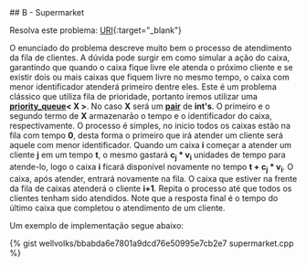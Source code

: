  <div id="supermarket">
 
 </div>
## B - Supermarket

Resolva este problema:
[URI][uri-2065]{:target="_blank"}

O enunciado do problema descreve muito bem o processo de atendimento da fila de clientes. A dúvida pode surgir em como simular a ação do caixa, garantindo que quando o caixa fique livre ele atenda o próximo cliente e se existir dois ou mais caixas que fiquem livre no mesmo tempo, o caixa com menor identificador atenderá primeiro dentre eles. Este é um problema clássico que utiliza fila de prioridade, portanto iremos utilizar uma <a href="http://www.cplusplus.com/reference/queue/priority_queue/"><b>priority_queue</b></a><b>< X ></b>. No caso <b>X</b> será um <a href="http://www.cplusplus.com/reference/utility/pair/"><b>pair</b></a> de <b>int's</b>. O primeiro e o segundo termo de <b>X</b> armazenarão o tempo e o identificador do caixa, respectivamente. O processo é simples, no inicio todos os caixas estão na fila com tempo <b>0</b>, desta forma o primeiro que irá atender um cliente será aquele com menor identificador. Quando um caixa <b>i</b> começar a atender um  cliente <b>j</b> em um tempo <b>t</b>, o mesmo gastará <b>c<sub>j</sub> * v<sub>i</sub></b> unidades de tempo para atende-lo, logo o caixa <b>i</b> ficará disponível novamente no tempo <b>t + <b>c<sub>j</sub> * v<sub>i</sub></b></b>. O caixa, após atender, entrará novamente na fila. O caixa que estiver na frente da fila de caixas atenderá o cliente <b>i+1</b>. Repita o processo até que todos os clientes tenham sido atendidos. Note que a resposta final é o tempo do último caixa que completou o atendimento de um cliente.

Um exemplo de implementação segue abaixo:

{% gist wellvolks/bbabda6e7801a9dcd76e50995e7cb2e7 supermarket.cpp %}


[uri-2065]:		https://www.urionlinejudge.com.br/judge/pt/problems/view/2065
